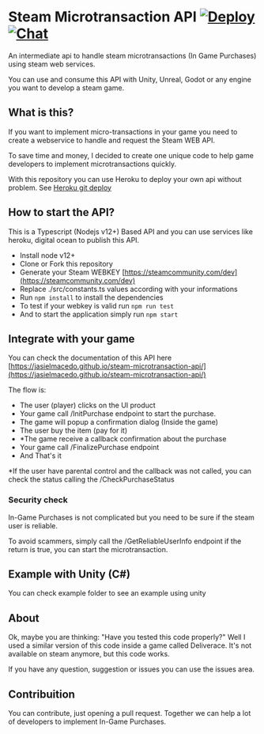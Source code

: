 # Steam Microtransaction API [![Deploy](https://www.herokucdn.com/deploy/button.svg)](https://heroku.com/deploy?template=https://github.com/jasielmacedo/steam-microtransaction-api) [![Chat](https://img.shields.io/badge/chat-on%20discord-7289da.svg)](https://discord.gg/WvB5xYVw)



An intermediate api to handle steam microtransactions (In Game Purchases) using steam web services.

You can use and consume this API with Unity, Unreal, Godot or any engine you want to develop a steam game.

## What is this?

If you want to implement micro-transactions in your game you need to create a webservice to handle and request the Steam WEB API.

To save time and money, I decided to create one unique code to help game developers to implement microtransactions quickly.

With this repository you can use Heroku to deploy your own api without problem. See [Heroku git deploy](https://devcenter.heroku.com/articles/git)

## How to start the API?

This is a Typescript (Nodejs v12+) Based API and you can use services like heroku, digital ocean to publish this API.

- Install node v12+
- Clone or Fork this repository
- Generate your Steam WEBKEY [https://steamcommunity.com/dev](https://steamcommunity.com/dev)
- Replace ./src/constants.ts values according with your informations
- Run ```npm install``` to install the dependencies
- To test if your webkey is valid run ```npm run test```
- And to start the application simply run ```npm start```

## Integrate with your game

You can check the documentation of this API here
[https://jasielmacedo.github.io/steam-microtransaction-api/](https://jasielmacedo.github.io/steam-microtransaction-api/)

The flow is:

- The user (player) clicks on the UI product
- Your game call /InitPurchase endpoint to start the purchase.
- The game will popup a confirmation dialog (Inside the game)
- The user buy the item (pay for it)
- *The game receive a callback confirmation about the purchase
- Your game call /FinalizePurchase endpoint
- And That's it

*If the user have parental control and the callback was not called, you can check the status calling the /CheckPurchaseStatus

### Security check

In-Game Purchases is not complicated but you need to be sure if the steam user is reliable.

To avoid scammers, simply call the /GetReliableUserInfo endpoint if the return is true, you can start the microtransaction. 

## Example with Unity (C#)

You can check example folder to see an example using unity

## About

Ok, maybe you are thinking: "Have you tested this code properly?" Well I used a similar version of this code inside a game called Deliverace.
It's not available on steam anymore, but this code works.

If you have any question, suggestion or issues you can use the issues area.

## Contribuition

You can contribute, just opening a pull request. Together we can help a lot of developers to implement In-Game Purchases.
